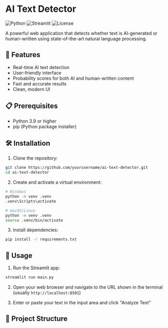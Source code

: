 # AI Text Detector

![Python](https://img.shields.io/badge/Python-3.9%2B-blue)
![Streamlit](https://img.shields.io/badge/Streamlit-1.31.1-red)
![License](https://img.shields.io/badge/license-MIT-green)

A powerful web application that detects whether text is AI-generated or human-written using state-of-the-art natural language processing.

## 🚀 Features

- Real-time AI text detection
- User-friendly interface
- Probability scores for both AI and human-written content
- Fast and accurate results
- Clean, modern UI

## 📋 Prerequisites

- Python 3.9 or higher
- pip (Python package installer)

## 🛠️ Installation

1. Clone the repository:
```bash
git clone https://github.com/yourusername/ai-text-detector.git
cd ai-text-detector
```

2. Create and activate a virtual environment:
```bash
# Windows
python -m venv .venv
.venv\Scripts\activate

# macOS/Linux
python -m venv .venv
source .venv/bin/activate
```

3. Install dependencies:
```bash
pip install -r requirements.txt
```

## 🚀 Usage

1. Run the Streamlit app:
```bash
streamlit run main.py
```

2. Open your web browser and navigate to the URL shown in the terminal (usually `http://localhost:8501`)

3. Enter or paste your text in the input area and click "Analyze Text"

## 📁 Project Structure
